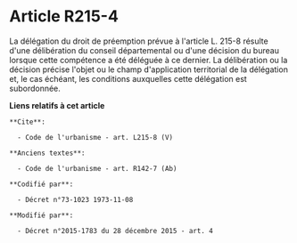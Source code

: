# Article R215-4

La délégation du droit de préemption prévue à l'article L. 215-8 résulte d'une délibération du conseil départemental ou d'une
décision du bureau lorsque cette compétence a été déléguée à ce dernier. La délibération ou la décision précise l'objet ou le
champ d'application territorial de la délégation et, le cas échéant, les conditions auxquelles cette délégation est
subordonnée.

**Liens relatifs à cet article**

	**Cite**:

	  - Code de l'urbanisme - art. L215-8 (V)

	**Anciens textes**:

	  - Code de l'urbanisme - art. R142-7 (Ab)

	**Codifié par**:

	  - Décret n°73-1023 1973-11-08

	**Modifié par**:

	  - Décret n°2015-1783 du 28 décembre 2015 - art. 4
